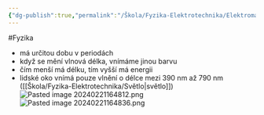 ```yaml
---
{"dg-publish":true,"permalink":"/Škola/Fyzika-Elektrotechnika/Elektromagnetické vlnění/","created":"2024-03-18T20:53:08.339+01:00","updated":"2024-03-13T18:12:18.885+01:00"}
---
```


#Fyzika
- má určitou dobu v periodách
- když se mění vlnová délka, vnímáme jinou barvu
 - čím menší má délku, tím vyšší má energii
 - lidské oko vnímá pouze vlnění o délce mezi 390 nm až 790 nm ([[Škola/Fyzika-Elektrotechnika/Světlo\|světlo]])
![Pasted image 20240221164812.png](/img/user/Images/Pasted%20image%2020240221164812.png)![Pasted image 20240221164836.png](/img/user/Images/Pasted%20image%2020240221164836.png)